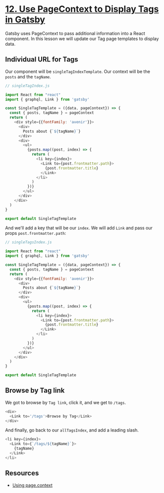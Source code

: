 # [12. Use PageContext to Display Tags in Gatsby](https://egghead.io/lessons/gatsby-use-pagecontext-to-display-tags-in-gatsby)

Gatsby uses PageContext to pass additional information into a React component. In this lesson we will update our Tag page templates to display data.

## Individual URL for Tags

Our component will be `singleTagIndexTemplate`. Our context will be the `posts` and the `tagName`.

```js
// singleTagIndex.js

import React from "react"
import { graphql, Link } from 'gatsby'

const SingleTagTemplate = ({data, pageContext}) => {
  const { posts, tagName } = pageContext
  return (
    <div style={{fontFamily: 'avenir'}}>
      <div>
        Posts about {`${tagName}`}
      </div>
      <div>
        <ul>
          {posts.map((post, index) => {
            return (
              <li key={index}>
                <Link to={post.frontmatter.path}>
                  {post.frontmatter.title}
                </Link>
              </li>
            )
          })}
        </ul>
      </div>
    </div>
  )
}

export default SingleTagTemplate

```

And we'll add a key that will be our `index`. We will add `Link` and pass our props `post.frontmatter.path`:

```js
// singleTagsIndex.js

import React from "react"
import { graphql, Link } from 'gatsby'

const SingleTagTemplate = ({data, pageContext}) => {
  const { posts, tagName } = pageContext
  return (
    <div style={{fontFamily: 'avenir'}}>
      <div>
        Posts about {`${tagName}`}
      </div>
      <div>
        <ul>
          {posts.map((post, index) => {
            return (
              <li key={index}>
                <Link to={post.frontmatter.path}>
                  {post.frontmatter.title}
                </Link>
              </li>
            )
          })}
        </ul>
      </div>
    </div>
  )
}

export default SingleTagTemplate
```

## Browse by Tag link

We got to browse by `Tag link`, click it, and we get to `/tags`.

```js
<div>
  <Link to='/tags'>Browse by Tag</Link>
</div>
```

And finally, go back to our `allTagsIndex`, and add a leading slash.

```js
<li key={index}>
  <Link to={`/tags/${tagName}`}>
    {tagName}
  </Link>
</li>
```

## Resources

- [Using page.context](https://www.gatsbyjs.org/docs/gatsby-internals-terminology/#pagecontext)
